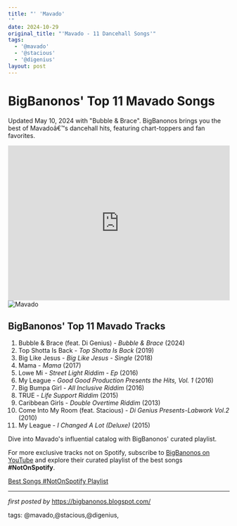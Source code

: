 ```yaml
---
title: "' 'Mavado'
'"
date: 2024-10-29
original_title: "'Mavado - 11 Dancehall Songs'"
tags:
  - '@mavado'
  - '@stacious'
  - '@digenius'
layout: post
---
```

<div class="blog-post"> <h1>BigBanonos' Top 11 Mavado Songs</h1> <p>Updated May 10, 2024 with "Bubble & Brace". BigBanonos brings you the best of Mavadoâ€™s dancehall hits, featuring chart-toppers and fan favorites.</p> <div class="embed-code"> <iframe src="https://open.spotify.com/embed/playlist/2cAPqNZtP3eyK6CQI1IlSi?utm_source=generator" width="100%" height="352" frameBorder="0" allowfullscreen="" allow="autoplay; clipboard-write; encrypted-media; fullscreen; picture-in-picture" loading="lazy"></iframe> </div> <div class="image-container"> <img src="https://cdns-images.dzcdn.net/images/artist/d9f0013c9d9f1d0afca9c3c1ed8f4cee/500x500.jpg" alt="Mavado"> </div> <h2>BigBanonos' Top 11 Mavado Tracks</h2> <ol> <li>Bubble & Brace (feat. Di Genius) - <em>Bubble & Brace</em> (2024)</li> <li>Top Shotta Is Back - <em>Top Shotta Is Back</em> (2019)</li> <li>Big Like Jesus - <em>Big Like Jesus - Single</em> (2018)</li> <li>Mama - <em>Mama</em> (2017)</li> <li>Lowe Mi - <em>Street Light Riddim - Ep</em> (2016)</li> <li>My League - <em>Good Good Production Presents the Hits, Vol. 1</em> (2016)</li> <li>Big Bumpa Girl - <em>All Inclusive Riddim</em> (2016)</li> <li>TRUE - <em>Life Support Riddim</em> (2015)</li> <li>Caribbean Girls - <em>Double Overtime Riddim</em> (2013)</li> <li>Come Into My Room (feat. Stacious) - <em>Di Genius Presents-Labwork Vol.2</em> (2010)</li> <li>My League - <em>I Changed A Lot (Deluxe)</em> (2015)</li> </ol> <p>Dive into Mavado's influential catalog with BigBanonos' curated playlist.</p> </div>


<!--Subscribe and Playlist Links-->
<div>
    <p>For more exclusive tracks not on Spotify, subscribe to <a href="https://www.youtube.com/@BigBanonos" target="_blank">BigBanonos on YouTube</a> and explore their curated playlist of the best songs <strong>#NotOnSpotify</strong>.</p>
    <p><a href="https://www.youtube.com/playlist?list=PLtuNtuTatqI0kFahUCbtbfenC_ET5O_tr" target="_blank">Best Songs #NotOnSpotify Playlist<br /></a></p></div>

<hr />

<p><em>first posted by</em> <a href="https://bigbanonos.blogspot.com/" rel="noopener" target="_new">https://bigbanonos.blogspot.com/</a></p>

<p>tags: @mavado,@stacious,@digenius,</p>
